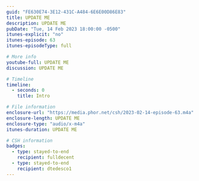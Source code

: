 ```yaml
---
guid: "FE630E74-3E12-431C-A484-6E6E00D86E83"
title: UPDATE ME
description: UPDATE ME
pubDate: "Tue, 14 Feb 2023 18:00:00 -0500"
itunes-explicit: "no"
itunes-episode: 63
itunes-episodeType: full

# More info
youtube-full: UPDATE ME
discussion: UPDATE ME

# Timeline
timeline:
  - seconds: 0
    title: Intro

# File information
enclosure-url: "https://media.phor.net/csh/2023-02-14-episode-63.m4a"
enclosure-length: UPDATE ME
enclosure-type: "audio/x-m4a"
itunes-duration: UPDATE ME

# CSH information
badges:
  - type: stayed-to-end
    recipient: fulldecent
  - type: stayed-to-end
    recipient: dtedesco1
---
```


<!--

episode-file-name: 2023-02-14-episode-63
title: '''Zero Day Live'''
description: '''Exciting meeting notes! Highlights include the first NFT ad in a Super
  Bowl commercial, leaked Bing chat bot source code, and a special video from Zero
  Day Live. Join the NFT invites group and learn about mirror timestamping. Plus,
  explore NFTs on L2 chains like StarkNet with Magicking#6120. #NFT #SuperBowl #ZeroDayLive
  #Bing #GitHub #StarkNet #Ethics #Exploits #MirrorTimestamping #TechNews #FunFridays'''
youtube-full: https://youtu.be/AMY61U8P8yM
discussion: https://twitter.com/fulldecent/status/1625723059138093056
timeline:
- seconds: 0
  title: Intro
- seconds: 51
  title: First NFT Super Bowl ad
- seconds: 163
  title: Tequila
- seconds: 217
  title: Bing Chat code released
- seconds: 289
  title: Program? Context? Consciousness?
- seconds: 303
  title: Bing Chat code review
- seconds: 372
  title: How was it exfiltrated?
- seconds: 528
  title: Zero Day Live
- seconds: 690
  title: Use GitHub Sponsors, get your employer to use
badges:
- type: stayed-to-end
  recipient: dtedesco1
- type: stayed-to-end
  recipient: '037'
- type: stayed-to-end
  recipient: cer_andrew
- type: stayed-to-end
  recipient: VjDeliria
- type: stayed-to-end
  recipient: retromort


-->